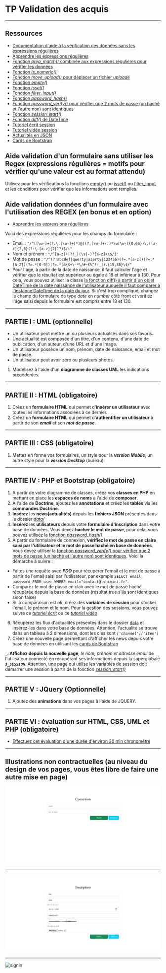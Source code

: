 # TP Validation des acquis

---

## Ressources

- [Documentation d'aide à la vérification des données sans les expressions régulières](https://www.php.net/manual/fr/function.filter-var.php)
- [Apprendre les expressions régulières](https://regexlearn.com/fr/learn/regex101)
- [Fonction *preg_match()* combinée aux expressions régulières pour vérifier les données](https://www.php.net/manual/fr/function.preg-match)
- [Fonction *is_numeric()*](https://www.php.net/manual/fr/function.is-numeric.php)
- [Fonction *move_upload()* pour déplacer un fichier *uploadé*](https://www.php.net/manual/fr/function.move-uploaded-file.php)
- [Fonction *empty()*](https://www.php.net/manual/fr/function.empty)
- [Fonction *isset()*](https://www.php.net/manual/fr/function.isset.php)
- [Fonction *filter_input()*](https://www.php.net/manual/fr/function.filter-input.php)
- [Fonction *password_hash()*](https://www.php.net/manual/fr/function.password-hash)
- [Fonction *password_verify()* pour vérifier que 2 mots de passe (un haché et l'autre non) sont identiques](https://www.php.net/manual/fr/function.password-verify.php)
- [Fonction *session_start()*](https://www.php.net/manual/fr/function.session-start.php)
- [Fonction *diff()* de DateTime](https://www.php.net/manual/fr/datetime.diff.php)
- [Tutoriel écrit session](https://www.pierre-giraud.com/php-mysql-apprendre-coder-cours/session-definition-utilisation/)
- [Tutoriel vidéo session](https://www.youtube.com/watch?v=j0a1kQpELRo)
- [Actualités en JSON](./data)
- [Cards de Bootstrap](https://getbootstrap.com/docs/5.0/components/card/)

## Aide validation d'un formulaire sans utiliser les Regex (expressions régulières = motifs pour vérifier qu'une valeur est au format attendu)

Utilisez pour les vérifications la fonctions [empty()](https://www.php.net/manual/fr/function.empty) ou [isset()](https://www.php.net/manual/fr/function.isset.php) ou [filter_input](https://www.php.net/manual/fr/function.filter-input.php) et les conditions pour vérifier que les informations sont remplies.

## Aide validation données d'un formulaire avec l'utilisation des REGEX (en bonus et en option)

- [Apprendre les expressions régulières](https://regexlearn.com/fr/learn/regex101)

Voici des expressions régulières pour les champs du formulaire :
- Email : `"/^([\w-]+(?:\.[\w-]+)*)@((?:[\w-]+\.)*\w[\w-]{0,66})\.([a-z]{2,6}(?:\.[a-z]{2})?)$/i"`
- Nom et prénom :  `"/^[a-z]+(?!_)(\s|-)?[a-z]+\$/i"`
- Mot de passe : `"/^(?!abcdef|qwerty|azerty|123456)(?=.*[a-z])(?=.*[A-Z])(?=.*[0-9])(?=.*[&\$+\-*\/#~€%^!-_]).{15,36}\$/"`
- Pour l'age, à partir de la date de naissance, il faut calculer l'age et vérifier que le résultat est supérieur ou égale à 18 et inférieur à 130. Pour cela, vous pouvez utiliser la classe [la fonction diff() à partir d'un objet DateTime de la date naissance de l'utilisateur auquelle il faut comparer à l'instance DateTime de la date du jour](https://www.php.net/manual/fr/datetime.diff.php). Si c'est trop compliqué, changez le champ du formulaire de type *date* en *number* côté front et vérifiez l'âge saisi depuis le formulaire est compris entre 18 et 130.

---

## PARTIE I : UML (optionnelle)

- Un utilisateur peut mettre un ou plusieurs actualités dans ses favoris.
- Une actualité est composée d'un titre, d'un contenu, d'une date de publication, d'un auteur, d'une URL et d'une image.
- Un utilisateur possède un nom, prénom, date de naissance, email et mot de passe.
- Un utilisateur peut avoir zéro ou plusieurs photos.

1. Modélisez à l'aide d'un **diagramme de classes UML** les indications précédentes

---

## PARTIE II : HTML (obligatoire)

1. Créez un **formulaire HTML** qui permet d'**insérer un utilisateur** avec toutes les informations associées à ce dernier.
2. Créez un **formulaire HTML** qui permet d'**authentifier un utilisateur** à partir de son ***email*** et son ***mot de passe***.

---

## PARTIE III : CSS (obligatoire)

1. Mettez en forme vos formulaires, un style pour la ***version Mobile***, un autre style pour la ***version Desktop*** (bureau)

---

## PARTIE IV : PHP et Bootstrap (obligatoire)

1. A partir de votre diagramme de classes, créez vos **classes en PHP** en mettant en place les **espaces de noms** à l'aide de **composer**.
2. A l'aide de **Doctrine**, ajoutez les **annotations** et créez les **tables** via les **commandes Doctrine**.
3. **Insérez** les **news(actualités)** depuis les **fichiers JSON** présentes dans le dossier [*data/*](./data)
4. **Insérez** les **utilisateurs** depuis votre **formulaire d'inscription** dans votre base de données.
Vous devez **hacher le mot de passe**, pour cela, vous pouvez utilisez la [fonction *password_hash()*](https://www.php.net/manual/fr/function.password-hash)
5. A partir du formulaire de connexion, **vérifiez le mot de passe en claire saisi par l'utilisateur et le mot de passe haché en base de données**. Vous devez utiliser la [fonction *password_verify()* pour vérifier que 2 mots de passe (un haché et l'autre non) sont identiques](https://www.php.net/manual/fr/function.password-verify.php).
Voici la démarche à suivre : 
- Faites une requête avec ***PDO*** pour récupérer l'email et le mot de passe à partir de l'email saisi par l'utilisateur, par exemple `SELECT email, password FROM user WHERE email="contact@tshimini.fr"`.
- Comparez le mot de passe en clair avec le mot de passé haché récupérée depuis la base de données (résultat true s'ils sont identiques sinon false)
- Si la comparaison est ok, créez des **variables de session** pour stocker l'email, le prénom et le nom. Pour la gestion des sessions, vous pouvez suivre ce [*tutoriel écrit*](https://www.pierre-giraud.com/php-mysql-apprendre-coder-cours/session-definition-utilisation/) ou ce [*tutoriel vidéo*](https://www.youtube.com/watch?v=j0a1kQpELRo)

6. Récupérez les flux d'actualités présentes dans le dossier [data](./data/) et insérez-les dans votre base de données. Attention, l'actualité se trouve dans un tableau à 2 dimensions, dont les clés sont *`['channel']['item']`*
7. Créez une nouvelle page permettant d'afficher les news depuis votre base de données en utilisant les [cards de Bootstrap](https://getbootstrap.com/docs/5.0/components/card/)

_. **Affichez depuis la nouvelle page**, *le nom, prénom et adresse email* de l'utilisateur connecté en récupérant ses informations depuis la superglobale ***`$_SESSION`***. Attention, une page qui utilise les variables de session doit démarrer une session à partir de la fonction [*session_start()*](https://www.php.net/manual/fr/function.session-start.php)

---

## PARTIE V : JQuery (Optionnelle)

1. Ajoutez des **animations** dans vos pages à l'aide de JQUERY.

---

## PARTIE VI : évaluation sur HTML, CSS, UML et PHP (obligatoire)

- [Effectuez cet évaluation d'une durée d'environ 30 min chronométré](https://docs.google.com/forms/d/e/1FAIpQLSfiD4NhWpcptSJ3xihZiojCz73UR1eTWtYIskQ3G2uscNDA0w/viewform)

---

## Illustrations non contractuelles (au niveau du design de vos pages, vous êtes libre de faire une autre mise en page)

![signin](./img/signin.png)

---

![signup](./img/signup.png)

---

![signin](./img/news.png)
